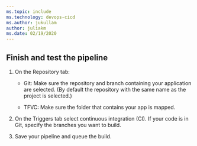```yaml
---
ms.topic: include
ms.technology: devops-cicd
ms.author: jukullam
author: juliakm
ms.date: 02/19/2020
---
```


## Finish and test the pipeline

[//]: # (Todo: Convert this to a shared blurb and use in all three scenarios after reviews are done and branches are merged.)

[//]: # (Todo: add TFVC and Git icons)

1. On the Repository tab:

   * Git: Make sure the repository and branch containing your application are selected.  (By default the repository with the same name as the project is selected.)

   * TFVC: Make sure the folder that contains your app is mapped.

2. On the Triggers tab select continuous integration (CI). If your code is in Git, specify the branches you want to build.

3. Save your pipeline and queue the build.

[//]: # (Issue: what should I say about the Filters field for TFVC on the Triggers tab? In my test, I saw it set by default to "undefined". Note this is a broader issue and reminder to self to implement outcome in other topics.)

[//]: # (todo: On General tab check Default queue, Build number format $ date:yyyyMMdd $ rev:.r)

